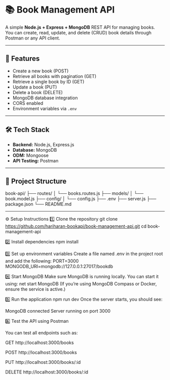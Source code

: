# 📚 Book Management API

A simple **Node.js + Express + MongoDB** REST API for managing books.  
You can create, read, update, and delete (CRUD) book details through Postman or any API client.

---

## 🚀 Features

- Create a new book (POST)
- Retrieve all books with pagination (GET)
- Retrieve a single book by ID (GET)
- Update a book (PUT)
- Delete a book (DELETE)
- MongoDB database integration
- CORS enabled
- Environment variables via `.env`

---

## 🛠️ Tech Stack

- **Backend:** Node.js, Express.js  
- **Database:** MongoDB  
- **ODM:** Mongoose  
- **API Testing:** Postman  

---

## 📁 Project Structure
book-api/
├── routes/
│ └── books.routes.js
├── models/
│ └── book.model.js
├── config/
│ └── config.js
├── .env
├── server.js
├── package.json
└── README.md


---
⚙️ Setup Instructions
1️⃣  Clone the repository
git clone https://github.com/hariharan-bookapi/book-management-api.git
cd book-management-api

2️⃣ Install dependencies
npm install

3️⃣ Set up environment variables
 Create a file named .env in the project root and add the following:
 PORT=3000
 MONGODB_URI=mongodb://127.0.0.1:27017/bookdb

4️⃣ Start MongoDB
Make sure MongoDB is running locally.
You can start it using:
net start MongoDB
(If you’re using MongoDB Compass or Docker, ensure the service is active.)
  
5️⃣ Run the application
npm run dev
Once the server starts, you should see:

MongoDB connected
Server running on port 3000

6️⃣ Test the API using Postman

You can test all endpoints such as:

GET http://localhost:3000/books

POST http://localhost:3000/books

PUT http://localhost:3000/books/:id

DELETE http://localhost:3000/books/:id


    
  




